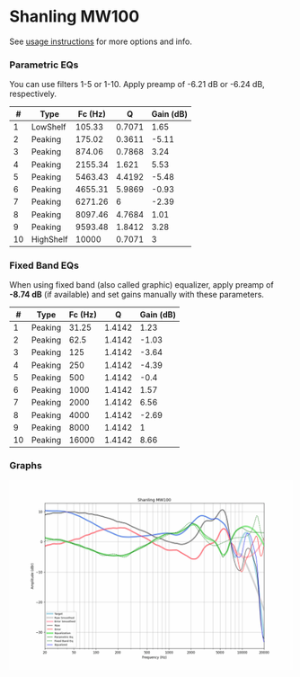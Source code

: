 # Shanling MW100
See [usage instructions](https://github.com/jaakkopasanen/AutoEq#usage) for more options and info.

### Parametric EQs
You can use filters 1-5 or 1-10. Apply preamp of -6.21 dB or -6.24 dB, respectively.

|   # | Type      |   Fc (Hz) |      Q |   Gain (dB) |
|-----|-----------|-----------|--------|-------------|
|   1 | LowShelf  |    105.33 | 0.7071 |        1.65 |
|   2 | Peaking   |    175.02 | 0.3611 |       -5.11 |
|   3 | Peaking   |    874.06 | 0.7868 |        3.24 |
|   4 | Peaking   |   2155.34 | 1.621  |        5.53 |
|   5 | Peaking   |   5463.43 | 4.4192 |       -5.48 |
|   6 | Peaking   |   4655.31 | 5.9869 |       -0.93 |
|   7 | Peaking   |   6271.26 | 6      |       -2.39 |
|   8 | Peaking   |   8097.46 | 4.7684 |        1.01 |
|   9 | Peaking   |   9593.48 | 1.8412 |        3.28 |
|  10 | HighShelf |  10000    | 0.7071 |        3    |

### Fixed Band EQs
When using fixed band (also called graphic) equalizer, apply preamp of **-8.74 dB** (if available) and set gains manually with these parameters.

|   # | Type    |   Fc (Hz) |      Q |   Gain (dB) |
|-----|---------|-----------|--------|-------------|
|   1 | Peaking |     31.25 | 1.4142 |        1.23 |
|   2 | Peaking |     62.5  | 1.4142 |       -1.03 |
|   3 | Peaking |    125    | 1.4142 |       -3.64 |
|   4 | Peaking |    250    | 1.4142 |       -4.39 |
|   5 | Peaking |    500    | 1.4142 |       -0.4  |
|   6 | Peaking |   1000    | 1.4142 |        1.57 |
|   7 | Peaking |   2000    | 1.4142 |        6.56 |
|   8 | Peaking |   4000    | 1.4142 |       -2.69 |
|   9 | Peaking |   8000    | 1.4142 |        1    |
|  10 | Peaking |  16000    | 1.4142 |        8.66 |

### Graphs
![](./Shanling%20MW100.png)
